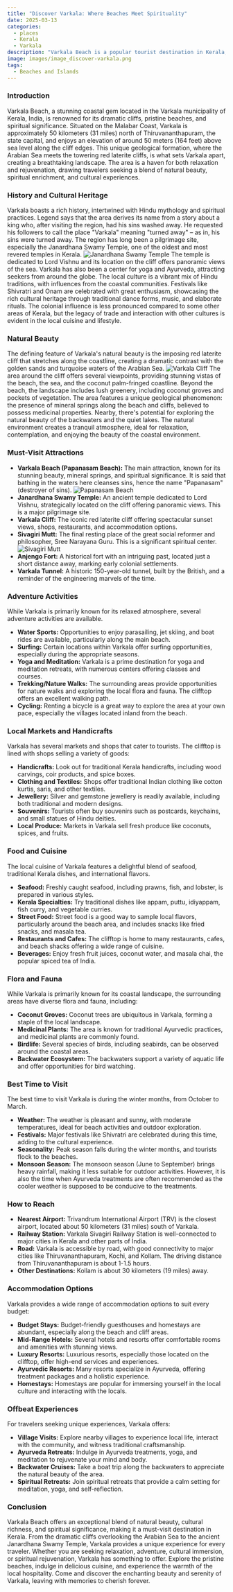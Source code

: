 ```yaml
---
title: "Discover Varkala: Where Beaches Meet Spirituality"
date: 2025-03-13
categories:
  - places
  - Kerala
  - Varkala
description: "Varkala Beach is a popular tourist destination in Kerala, known for its stunning coastal landscapes and spiritual significance. It features the Blue Flag certified Pakshipathalam Beach and the ancient Janmabhoomi Temple. The beach offers various water sports and is a hotspot for adventure seekers and nature lovers alike."
image: images/image_discover-varkala.png
tags: 
  - Beaches and Islands
---
```



### **Introduction**

Varkala Beach, a stunning coastal gem located in the Varkala municipality of Kerala, India, is renowned for its dramatic cliffs, pristine beaches, and spiritual significance. Situated on the Malabar Coast, Varkala is approximately 50 kilometers (31 miles) north of Thiruvananthapuram, the state capital, and enjoys an elevation of around 50 meters (164 feet) above sea level along the cliff edges. This unique geological formation, where the Arabian Sea meets the towering red laterite cliffs, is what sets Varkala apart, creating a breathtaking landscape. The area is a haven for both relaxation and rejuvenation, drawing travelers seeking a blend of natural beauty, spiritual enrichment, and cultural experiences.

### **History and Cultural Heritage**

Varkala boasts a rich history, intertwined with Hindu mythology and spiritual practices. Legend says that the area derives its name from a story about a king who, after visiting the region, had his sins washed away. He requested his followers to call the place "Varkala" meaning "turned away" – as in, his sins were turned away. The region has long been a pilgrimage site, especially the Janardhana Swamy Temple, one of the oldest and most revered temples in Kerala. <img src="placeholder_image_tag_janardhana_temple.jpg" alt="Janardhana Swamy Temple"> The temple is dedicated to Lord Vishnu and its location on the cliff offers panoramic views of the sea. Varkala has also been a center for yoga and Ayurveda, attracting seekers from around the globe. The local culture is a vibrant mix of Hindu traditions, with influences from the coastal communities. Festivals like Shivratri and Onam are celebrated with great enthusiasm, showcasing the rich cultural heritage through traditional dance forms, music, and elaborate rituals. The colonial influence is less pronounced compared to some other areas of Kerala, but the legacy of trade and interaction with other cultures is evident in the local cuisine and lifestyle.

### **Natural Beauty**

The defining feature of Varkala's natural beauty is the imposing red laterite cliff that stretches along the coastline, creating a dramatic contrast with the golden sands and turquoise waters of the Arabian Sea. <img src="placeholder_image_tag_varkala_cliff.jpg" alt="Varkala Cliff"> The area around the cliff offers several viewpoints, providing stunning vistas of the beach, the sea, and the coconut palm-fringed coastline. Beyond the beach, the landscape includes lush greenery, including coconut groves and pockets of vegetation. The area features a unique geological phenomenon: the presence of mineral springs along the beach and cliffs, believed to possess medicinal properties. Nearby, there's potential for exploring the natural beauty of the backwaters and the quiet lakes. The natural environment creates a tranquil atmosphere, ideal for relaxation, contemplation, and enjoying the beauty of the coastal environment.

### **Must-Visit Attractions**

*   **Varkala Beach (Papanasam Beach):** The main attraction, known for its stunning beauty, mineral springs, and spiritual significance. It is said that bathing in the waters here cleanses sins, hence the name "Papanasam" (destroyer of sins).
    <img src="placeholder_image_tag_papanasam_beach.jpg" alt="Papanasam Beach">
*   **Janardhana Swamy Temple:** An ancient temple dedicated to Lord Vishnu, strategically located on the cliff offering panoramic views. This is a major pilgrimage site.
*   **Varkala Cliff:** The iconic red laterite cliff offering spectacular sunset views, shops, restaurants, and accommodation options.
*   **Sivagiri Mutt:** The final resting place of the great social reformer and philosopher, Sree Narayana Guru. This is a significant spiritual center. <img src="placeholder_image_tag_sivagiri_mutt.jpg" alt="Sivagiri Mutt">
*   **Anjengo Fort:** A historical fort with an intriguing past, located just a short distance away, marking early colonial settlements.
*   **Varkala Tunnel:** A historic 150-year-old tunnel, built by the British, and a reminder of the engineering marvels of the time.

### **Adventure Activities**

While Varkala is primarily known for its relaxed atmosphere, several adventure activities are available.

*   **Water Sports:** Opportunities to enjoy parasailing, jet skiing, and boat rides are available, particularly along the main beach.
*   **Surfing:** Certain locations within Varkala offer surfing opportunities, especially during the appropriate seasons.
*   **Yoga and Meditation:** Varkala is a prime destination for yoga and meditation retreats, with numerous centers offering classes and courses.
*   **Trekking/Nature Walks:** The surrounding areas provide opportunities for nature walks and exploring the local flora and fauna. The clifftop offers an excellent walking path.
*   **Cycling:** Renting a bicycle is a great way to explore the area at your own pace, especially the villages located inland from the beach.

### **Local Markets and Handicrafts**

Varkala has several markets and shops that cater to tourists. The clifftop is lined with shops selling a variety of goods:

*   **Handicrafts:** Look out for traditional Kerala handicrafts, including wood carvings, coir products, and spice boxes.
*   **Clothing and Textiles:** Shops offer traditional Indian clothing like cotton kurtis, saris, and other textiles.
*   **Jewellery:** Silver and gemstone jewellery is readily available, including both traditional and modern designs.
*   **Souvenirs:** Tourists often buy souvenirs such as postcards, keychains, and small statues of Hindu deities.
*   **Local Produce:** Markets in Varkala sell fresh produce like coconuts, spices, and fruits.

### **Food and Cuisine**

The local cuisine of Varkala features a delightful blend of seafood, traditional Kerala dishes, and international flavors.

*   **Seafood:** Freshly caught seafood, including prawns, fish, and lobster, is prepared in various styles.
*   **Kerala Specialties:** Try traditional dishes like appam, puttu, idiyappam, fish curry, and vegetable curries.
*   **Street Food:** Street food is a good way to sample local flavors, particularly around the beach area, and includes snacks like fried snacks, and masala tea.
*   **Restaurants and Cafes:** The clifftop is home to many restaurants, cafes, and beach shacks offering a wide range of cuisine.
*   **Beverages:** Enjoy fresh fruit juices, coconut water, and masala chai, the popular spiced tea of India.

### **Flora and Fauna**

While Varkala is primarily known for its coastal landscape, the surrounding areas have diverse flora and fauna, including:

*   **Coconut Groves:** Coconut trees are ubiquitous in Varkala, forming a staple of the local landscape.
*   **Medicinal Plants:** The area is known for traditional Ayurvedic practices, and medicinal plants are commonly found.
*   **Birdlife:** Several species of birds, including seabirds, can be observed around the coastal areas.
*   **Backwater Ecosystem:** The backwaters support a variety of aquatic life and offer opportunities for bird watching.

### **Best Time to Visit**

The best time to visit Varkala is during the winter months, from October to March.

*   **Weather:** The weather is pleasant and sunny, with moderate temperatures, ideal for beach activities and outdoor exploration.
*   **Festivals:** Major festivals like Shivratri are celebrated during this time, adding to the cultural experience.
*   **Seasonality:** Peak season falls during the winter months, and tourists flock to the beaches.
*   **Monsoon Season:** The monsoon season (June to September) brings heavy rainfall, making it less suitable for outdoor activities. However, it is also the time when Ayurveda treatments are often recommended as the cooler weather is supposed to be conducive to the treatments.

### **How to Reach**

*   **Nearest Airport:** Trivandrum International Airport (TRV) is the closest airport, located about 50 kilometers (31 miles) south of Varkala.
*   **Railway Station:** Varkala Sivagiri Railway Station is well-connected to major cities in Kerala and other parts of India.
*   **Road:** Varkala is accessible by road, with good connectivity to major cities like Thiruvananthapuram, Kochi, and Kollam. The driving distance from Thiruvananthapuram is about 1-1.5 hours.
*   **Other Destinations:** Kollam is about 30 kilometers (19 miles) away.

### **Accommodation Options**

Varkala provides a wide range of accommodation options to suit every budget:

*   **Budget Stays:** Budget-friendly guesthouses and homestays are abundant, especially along the beach and cliff areas.
*   **Mid-Range Hotels:** Several hotels and resorts offer comfortable rooms and amenities with stunning views.
*   **Luxury Resorts:** Luxurious resorts, especially those located on the clifftop, offer high-end services and experiences.
*   **Ayurvedic Resorts:** Many resorts specialize in Ayurveda, offering treatment packages and a holistic experience.
*   **Homestays:** Homestays are popular for immersing yourself in the local culture and interacting with the locals.

### **Offbeat Experiences**

For travelers seeking unique experiences, Varkala offers:

*   **Village Visits:** Explore nearby villages to experience local life, interact with the community, and witness traditional craftsmanship.
*   **Ayurveda Retreats:** Indulge in Ayurveda treatments, yoga, and meditation to rejuvenate your mind and body.
*   **Backwater Cruises:** Take a boat trip along the backwaters to appreciate the natural beauty of the area.
*   **Spiritual Retreats:** Join spiritual retreats that provide a calm setting for meditation, yoga, and self-reflection.

### **Conclusion**

Varkala Beach offers an exceptional blend of natural beauty, cultural richness, and spiritual significance, making it a must-visit destination in Kerala. From the dramatic cliffs overlooking the Arabian Sea to the ancient Janardhana Swamy Temple, Varkala provides a unique experience for every traveler. Whether you are seeking relaxation, adventure, cultural immersion, or spiritual rejuvenation, Varkala has something to offer. Explore the pristine beaches, indulge in delicious cuisine, and experience the warmth of the local hospitality. Come and discover the enchanting beauty and serenity of Varkala, leaving with memories to cherish forever.


